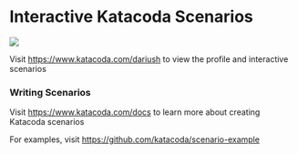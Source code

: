# Interactive Katacoda Scenarios

[![](http://shields.katacoda.com/katacoda/dariush/count.svg)](https://www.katacoda.com/dariush "Get your profile on Katacoda.com")

Visit https://www.katacoda.com/dariush to view the profile and interactive scenarios

### Writing Scenarios
Visit https://www.katacoda.com/docs to learn more about creating Katacoda scenarios

For examples, visit https://github.com/katacoda/scenario-example
